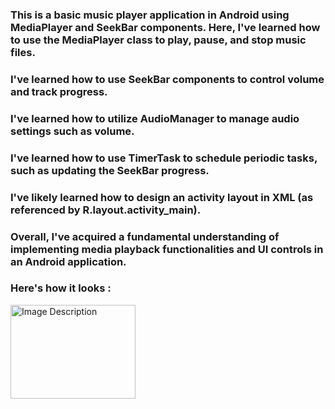 ### This is a basic music player application in Android using MediaPlayer and SeekBar components. Here, I've learned how to use the MediaPlayer class to play, pause, and stop music files. 
### I've learned how to use SeekBar components to control volume and track progress.
### I've learned how to utilize AudioManager to manage audio settings such as volume.
### I've learned how to use TimerTask to schedule periodic tasks, such as updating the SeekBar progress.
### I've likely learned how to design an activity layout in XML (as referenced by R.layout.activity_main).
### Overall, I've acquired a fundamental understanding of implementing media playback functionalities and UI controls in an Android application.

### Here's how it looks :
<img src="![mp](https://github.com/abaniket7/Music_Player/assets/131402530/ee704418-3cf2-4306-8359-5ee2e3968ada)
" alt="Image Description" style="width: 200px; height: 150px;">
